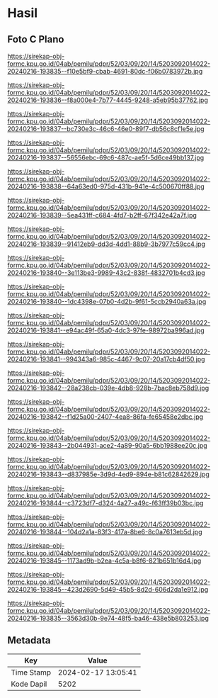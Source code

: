 # Hasil

## Foto C Plano

https://sirekap-obj-formc.kpu.go.id/04ab/pemilu/pdpr/52/03/09/20/14/5203092014022-20240216-193835--f10e5bf9-cbab-4691-80dc-f06b0783972b.jpg

https://sirekap-obj-formc.kpu.go.id/04ab/pemilu/pdpr/52/03/09/20/14/5203092014022-20240216-193836--f8a000e4-7b77-4445-9248-a5eb95b37762.jpg

https://sirekap-obj-formc.kpu.go.id/04ab/pemilu/pdpr/52/03/09/20/14/5203092014022-20240216-193837--bc730e3c-46c6-46e0-89f7-db56c8cf1e5e.jpg

https://sirekap-obj-formc.kpu.go.id/04ab/pemilu/pdpr/52/03/09/20/14/5203092014022-20240216-193837--56556ebc-69c6-487c-ae5f-5d6ce49bb137.jpg

https://sirekap-obj-formc.kpu.go.id/04ab/pemilu/pdpr/52/03/09/20/14/5203092014022-20240216-193838--64a63ed0-975d-431b-941e-4c500670ff88.jpg

https://sirekap-obj-formc.kpu.go.id/04ab/pemilu/pdpr/52/03/09/20/14/5203092014022-20240216-193839--5ea431ff-c684-4fd7-b2ff-67f342e42a7f.jpg

https://sirekap-obj-formc.kpu.go.id/04ab/pemilu/pdpr/52/03/09/20/14/5203092014022-20240216-193839--91412eb9-dd3d-4dd1-88b9-3b7977c59cc4.jpg

https://sirekap-obj-formc.kpu.go.id/04ab/pemilu/pdpr/52/03/09/20/14/5203092014022-20240216-193840--3e113be3-9989-43c2-838f-4832701b4cd3.jpg

https://sirekap-obj-formc.kpu.go.id/04ab/pemilu/pdpr/52/03/09/20/14/5203092014022-20240216-193840--1dc4398e-07b0-4d2b-9f61-5ccb2940a63a.jpg

https://sirekap-obj-formc.kpu.go.id/04ab/pemilu/pdpr/52/03/09/20/14/5203092014022-20240216-193841--e94ac49f-65a0-4dc3-97fe-98972ba996ad.jpg

https://sirekap-obj-formc.kpu.go.id/04ab/pemilu/pdpr/52/03/09/20/14/5203092014022-20240216-193841--994343a6-985c-4467-9c07-20a17cb4df50.jpg

https://sirekap-obj-formc.kpu.go.id/04ab/pemilu/pdpr/52/03/09/20/14/5203092014022-20240216-193842--28a238cb-039e-4db8-928b-7bac8eb758d9.jpg

https://sirekap-obj-formc.kpu.go.id/04ab/pemilu/pdpr/52/03/09/20/14/5203092014022-20240216-193842--f1d25a00-2407-4ea8-86fa-fe65458e2dbc.jpg

https://sirekap-obj-formc.kpu.go.id/04ab/pemilu/pdpr/52/03/09/20/14/5203092014022-20240216-193843--2b044931-ace2-4a89-90a5-6bb1988ee20c.jpg

https://sirekap-obj-formc.kpu.go.id/04ab/pemilu/pdpr/52/03/09/20/14/5203092014022-20240216-193843--d837985e-3d9d-4ed9-894e-b81c62842629.jpg

https://sirekap-obj-formc.kpu.go.id/04ab/pemilu/pdpr/52/03/09/20/14/5203092014022-20240216-193844--c3723df7-d324-4a27-a49c-f63ff39b03bc.jpg

https://sirekap-obj-formc.kpu.go.id/04ab/pemilu/pdpr/52/03/09/20/14/5203092014022-20240216-193844--104d2a1a-83f3-417a-8be6-8c0a7613eb5d.jpg

https://sirekap-obj-formc.kpu.go.id/04ab/pemilu/pdpr/52/03/09/20/14/5203092014022-20240216-193845--1173ad9b-b2ea-4c5a-b8f6-821b651b16d4.jpg

https://sirekap-obj-formc.kpu.go.id/04ab/pemilu/pdpr/52/03/09/20/14/5203092014022-20240216-193845--423d2690-5d49-45b5-8d2d-606d2da1e912.jpg

https://sirekap-obj-formc.kpu.go.id/04ab/pemilu/pdpr/52/03/09/20/14/5203092014022-20240216-193835--3563d30b-9e74-48f5-ba46-438e5b803253.jpg


## Metadata

| Key        | Value               |
| ---------- | ------------------- |
| Time Stamp | 2024-02-17 13:05:41 |
| Kode Dapil | 5202                |



